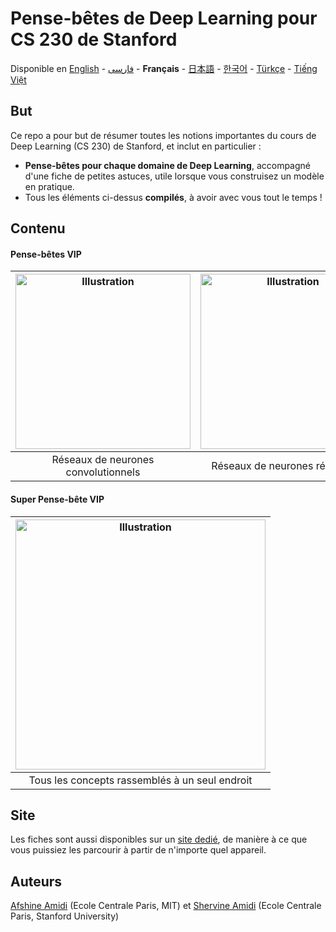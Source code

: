 # Pense-bêtes de Deep Learning pour CS 230 de Stanford
Disponible en [English](https://github.com/afshinea/stanford-cs-230-deep-learning/tree/master/en) -  [فارسی](https://github.com/afshinea/stanford-cs-230-deep-learning/tree/master/fa) -  **Français** - [日本語](https://github.com/afshinea/stanford-cs-230-deep-learning/tree/master/ja) - [한국어](https://stanford.edu/~shervine/l/ko/teaching/cs-230/cheatsheet-convolutional-neural-networks) -  [Türkçe](https://github.com/afshinea/stanford-cs-230-deep-learning/tree/master/tr) - [Tiếng Việt](https://github.com/afshinea/stanford-cs-230-deep-learning/tree/master/vi)

## But
Ce repo a pour but de résumer toutes les notions importantes du cours de Deep Learning (CS 230) de Stanford, et inclut en particulier :
- **Pense-bêtes pour chaque domaine de Deep Learning**, accompagné d'une fiche de petites astuces, utile lorsque vous construisez un modèle en pratique.
- Tous les éléments ci-dessus **compilés**, à avoir avec vous tout le temps !

## Contenu
#### Pense-bêtes VIP
|<a href="https://github.com/afshinea/stanford-cs-230-deep-learning/blob/master/fr/pense-bete-reseaux-neurones-convolutionnels.pdf"><img src="https://stanford.edu/~shervine/teaching/cs-230/illustrations/cover/fr-001.png?" alt="Illustration" width="280px"/></a>|<a href="https://github.com/afshinea/stanford-cs-230-deep-learning/blob/master/fr/pense-bete-reseaux-neurones-recurrents.pdf"><img src="https://stanford.edu/~shervine/teaching/cs-230/illustrations/cover/fr-002.png?" alt="Illustration" width="280px"/></a>|<a href="https://github.com/afshinea/stanford-cs-230-deep-learning/blob/master/fr/pense-bete-petites-astuces-apprentissage-profond.pdf"><img src="https://stanford.edu/~shervine/teaching/cs-230/illustrations/cover/fr-003.png?" alt="Illustration" width="280px"/></a>|
|:--:|:--:|:--:|
|Réseaux de neurones convolutionnels|Réseaux de neurones récurrents|Petites astuces|

#### Super Pense-bête VIP
|<a href="https://github.com/afshinea/stanford-cs-230-deep-learning/blob/master/fr/super-pense-bete-apprentissage-profond.pdf"><img src="https://stanford.edu/~shervine/teaching/cs-230/illustrations/cover/fr-004.png?" alt="Illustration" width="400px"/></a>|
|:--:|
|Tous les concepts rassemblés à un seul endroit|

## Site
Les fiches sont aussi disponibles sur un [site dedié](https://stanford.edu/~shervine/l/fr/teaching/cs-230), de manière à ce que vous puissiez les parcourir à partir de n'importe quel appareil.

## Auteurs
[Afshine Amidi](https://twitter.com/afshinea) (Ecole Centrale Paris, MIT) et [Shervine Amidi](https://twitter.com/shervinea) (Ecole Centrale Paris, Stanford University)
